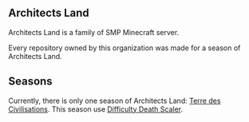 ## Architects Land

Architects Land is a family of SMP Minecraft server.

Every repository owned by this organization was made for a season of Architects Land.

## Seasons

Currently, there is only one season of Architects Land: [Terre des Civilisations](https://github.com/architects-land/terre-des-civilisations).
This season use [Difficulty Death Scaler](https://github.com/architects-land/difficulty-death-scaler).
